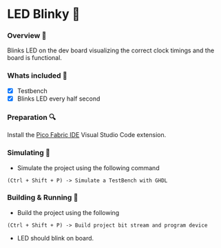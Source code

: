 # LED Blinky :lemon: # 

### Overview :hammer:
Blinks LED on the dev board visualizing the correct clock timings and the board is functional.

### Whats included :musical_note:
- [x] Testbench
- [x] Blinks LED every half second

### Preparation :mag:
Install the [Pico Fabric IDE](https://github.com/picolemon/picofabric-ide) Visual Studio Code extension.


### Simulating :turtle:
- Simulate the project using the following command
```
(Ctrl + Shift + P) -> Simulate a TestBench with GHDL
```


### Building & Running :dolphin:
- Build the project using the following
```
(Ctrl + Shift + P) -> Build project bit stream and program device
```

- LED should blink on board.